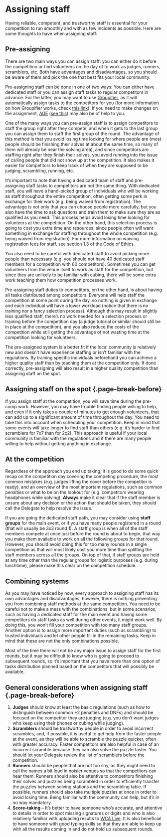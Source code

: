 # Assigning staff


Having reliable, competent, and trustworthy staff is essential for your competition to run smoothly and with as few incidents as possible. Here are some thoughts to have when assigning staff:


## Pre-assigning

There are two main ways you can assign staff: you can either do it before the competition or find volunteers on the day of to work as judges, runners, scramblers, etc. Both have advantages and disadvantages, so you should be aware of them and pick the one that best fits your local community.

Pre-assigning staff can be done in one of two ways: You can either have dedicated staff or you can assign staff tasks to regular competitors in advance. For the latter, you may want to use [Groupifier](https://groupifier.jonatanklosko.com/), as it will automatically assign tasks to the competitors for you (for more information on how Groupifier works, check [this link](https://github.com/jonatanklosko/groupifier/wiki/Guide)). If you need to make changes on the assignment, [AGE](https://goosly.github.io/AGE/) ([see this](https://github.com/Goosly/AGE/wiki)) may also be of help to you.

One of the many ways you can pre-assign staff is to assign competitors to staff the group right after they compete, and when it gets to the last group you can assign them to staff the first group of the round. The advantage of this method is that you avoid losing time looking for where people are (most people should be finishing their solves at about the same time, so many of them will already be near the solving area), and since competitors are staffing right after they finish their solves, you avoid running into the issue of calling people that did not show up at the competition. It also makes it easier for competitors to keep track of when they are supposed to be judging, scrambling, running, etc.

It’s important to note that having a dedicated team of staff and pre-assigning staff tasks to competitors are not the same thing. With dedicated staff, you will have a hand-picked group of individuals who will be working as staff throughout the entire competition, often getting some perk in exchange for their work (e.g. being waived from registration). The advantage is not only that you can choose people more carefully, but you also have the time to ask questions and train them to make sure they are as qualified as you need. This process helps avoid losing time looking for volunteers at the competition. On the other hand, this selection process is going to cost you extra time and resources, since people often will want something in exchange for staffing throughout the whole competition (e.g. being waived from registration). For more information on waiving registration fees for staff, see section 1.3 of the [Code of Ethics](https://www.worldcubeassociation.org/documents/Code%20of%20Ethics.pdf).

You also need to be careful with dedicated staff to avoid picking more people than necessary (e.g. you should not have 40 dedicated staff members for a competition with 60 competitors). Sometimes you can get volunteers from the venue itself to work as staff for the competition, but since they are unlikely to be familiar with cubing, there will be some extra work teaching them how competition processes work.

Pre-assigning staff duties to competitors, on the other hand, is about having all tasks distributed among competitors. Everyone will help staff the competition at some point during the day, so nothing is given in exchange and each individual will have a lower workload (notice that there is no training nor a fancy selection process). Although this may result in slightly less qualified staff, there’s no work needed for a selection process or training before the competition day (a judge tutorial or similar should still be in place at the competition), and you also reduce the costs of the competition while still getting the advantage of not wasting time at the competition looking for volunteers.

The pre-assigned system is a better fit if the local community is relatively new and doesn’t have experience staffing or isn’t familiar with the regulations. By training specific individuals beforehand you can achieve a higher quality staff than by teaching them at the competition only. If done correctly, pre-assigning will also result in a higher quality competition than assigning staff on the spot.


## Assigning staff on the spot {.page-break-before}

If you assign staff at the competition, you will save time during the pre-comp work. However, you may have trouble finding people willing to help, and even if it only takes a couple of minutes to get enough volunteers, that can add up to a significant amount of time throughout the day. You need to take this into account when scheduling your competition. Keep in mind that some events will take longer to find staff than others (e.g. it’s harder to find scramblers for 7x7 than for 2x2). This approach is useful if your local community is familiar with the regulations and if there are many people willing to help without getting anything in exchange.


## At the competition

Regardless of the approach you end up taking, it is good to do some quick recap on the competition day covering the competing procedure, the most common mistakes (e.g. judges lifting the cover before the competitor is ready), and an overview of the most important regulations, such as common penalties or what to be on the lookout for (e.g. competitors wearing headphones while solving). **Always** make it clear that if the staff member is unsure about any decision or the action that should be taken, they should call the Delegate to help resolve the issue.

If you are going the dedicated staff path, you may consider using **staff groups** for the main event, or if you have many people registered in a round (that will usually be 3x3 round 1). A staff group is when all of the staff members compete at once just before the round is about to begin, that way you make them available to work on all the following groups for that round. However, you should avoid doing this for too many rounds in a single competition as that will most likely cost you more time than splitting the staff members across all the groups. On top of that, if staff groups are held at any time other than the regular groups for logistic purposes (e.g. during lunchtime), please make this clear on the competition schedule.


## Combining systems

As you may have noticed by now, every approach to assigning staff has its own advantages and disadvantages, however, there is nothing preventing you from combining staff methods at the same competition. You need to be careful not to make a mess with the combinations, but in some scenarios, such as having a dedicated staff for the main event and having some competitors do staff tasks as well during other events, it might work well. By doing this, you won’t fill your competition with too many staff groups. Another option is to assign more important duties (such as scrambling) to trusted individuals and let other people fill in the remaining tasks. Keep in mind that these are not the only combinations possible.

Most of the time there will not be any major issue to assign staff for the first rounds, but it may be difficult to know who is going to proceed to subsequent rounds, so it’s important that you have more than one option of tasks distribution planned based on the competitors that will possibly be available.


## General considerations when assigning staff {.page-break-before}

1. **Judges** should know at least the basic regulations (such as how to distinguish between common +2 penalties and DNFs) and should be focused on the competitor they are judging (e.g. you don’t want judges who keep using their phones or cubing while judging).
2. **Scramblers** should be trustworthy people in order to avoid incorrect scrambles, and, if possible, it is useful to get help from the faster people at the event, as they will be able to scramble the puzzle quicker, often with greater accuracy. Faster competitors are also helpful in case of an incorrect scramble because they can also solve the puzzle faster. You should let your Delegate review the list of scramblers before the competition.
3. **Runners** should be people that are not too shy, as they might need to call the names a bit loud in noisier venues so that the competitors can hear them. Runners should also be attentive to competitors finishing their solves and puzzles being scrambled in order to efficiently transfer the puzzles between solving stations and the scrambling table. If possible, runners should also take multiple puzzles at once in order to avoid losing time. Being familiar with the community can help, but it’s in no way mandatory.
4. **Score-taking** – It’s better to have someone who’s accurate, and attentive to details in order to spot missing signatures or digits and who is also relatively familiar with uploading results to [WCA Live](https://live.worldcubeassociation.org/). It is also beneficial to have someone with good typing skills so that they are able to keep up with all the results coming in and do not hold up subsequent rounds.
